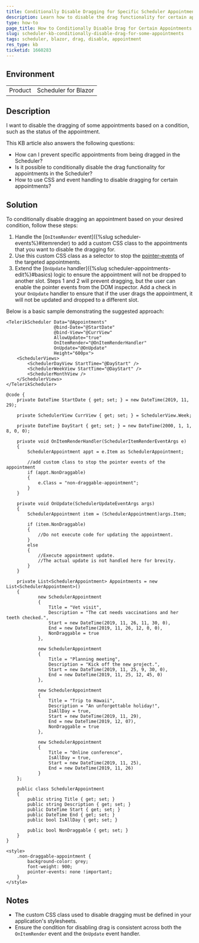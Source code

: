 ```yaml
---
title: Conditionally Disable Dragging for Specific Scheduler Appointments
description: Learn how to disable the drag functionality for certain appointments in the Scheduler component based on a condition.
type: how-to
page_title: How to Conditionally Disable Drag for Certain Appointments in Blazor Scheduler
slug: scheduler-kb-conditionally-disable-drag-for-some-appointments
tags: scheduler, blazor, drag, disable, appointment
res_type: kb
ticketid: 1660283
---
```


## Environment

<table>
    <tbody>
        <tr>
            <td>Product</td>
            <td>Scheduler for Blazor</td>
        </tr>
    </tbody>
</table>

## Description

I want to disable the dragging of some appointments based on a condition, such as the status of the appointment. 

This KB article also answers the following questions:
- How can I prevent specific appointments from being dragged in the Scheduler?
- Is it possible to conditionally disable the drag functionality for appointments in the Scheduler?
- How to use CSS and event handling to disable dragging for certain appointments?

## Solution

To conditionally disable dragging an appointment based on your desired condition, follow these steps:

1. Handle the [`OnItemRender` event]({%slug scheduler-events%}#itemrender) to add a custom CSS class to the appointments that you want to disable the dragging for.
2. Use this custom CSS class as a selector to stop the [pointer-events](https://www.w3schools.com/cssref/css3_pr_pointer-events.php) of the targeted appointments.
3. Extend the [`OnUpdate` handler]({%slug scheduler-appointments-edit%}#basics) logic to ensure the appointment will not be dropped to another slot. Steps 1 and 2 will prevent dragging, but the user can enable the pointer events from the DOM inspector. Add a check in your `OnUpdate` handler to ensure that if the user drags the appointment, it will not be updated and dropped to a different slot.

Below is a basic sample demonstrating the suggested approach:
````CSHTML
<TelerikScheduler Data="@Appointments"
                  @bind-Date="@StartDate"
                  @bind-View="@CurrView"
                  AllowUpdate="true"
                  OnItemRender="@OnItemRenderHandler"
                  OnUpdate="@OnUpdate"
                  Height="600px">
    <SchedulerViews>
        <SchedulerDayView StartTime="@DayStart" />
        <SchedulerWeekView StartTime="@DayStart" />
        <SchedulerMonthView />
    </SchedulerViews>
</TelerikScheduler>

@code {
    private DateTime StartDate { get; set; } = new DateTime(2019, 11, 29);

    private SchedulerView CurrView { get; set; } = SchedulerView.Week;

    private DateTime DayStart { get; set; } = new DateTime(2000, 1, 1, 8, 0, 0);

    private void OnItemRenderHandler(SchedulerItemRenderEventArgs e)
    {
        SchedulerAppointment appt = e.Item as SchedulerAppointment;
        
        //add custom class to stop the pointer events of the appointment
        if (appt.NonDraggable)
        {
            e.Class = "non-draggable-appointment";
        }
    }

    private void OnUpdate(SchedulerUpdateEventArgs args)
    {
        SchedulerAppointment item = (SchedulerAppointment)args.Item;

        if (item.NonDraggable)
        {
            //Do not execute code for updating the appointment.
        }
        else
        {
            //Execute appointment update.
            //The actual update is not handled here for brevity.
        }
    }

    private List<SchedulerAppointment> Appointments = new List<SchedulerAppointment>()
    {
            new SchedulerAppointment
            {
                Title = "Vet visit",
                Description = "The cat needs vaccinations and her teeth checked.",
                Start = new DateTime(2019, 11, 26, 11, 30, 0),
                End = new DateTime(2019, 11, 26, 12, 0, 0),
                NonDraggable = true
            },

            new SchedulerAppointment
            {
                Title = "Planning meeting",
                Description = "Kick off the new project.",
                Start = new DateTime(2019, 11, 25, 9, 30, 0),
                End = new DateTime(2019, 11, 25, 12, 45, 0)
            },

            new SchedulerAppointment
            {
                Title = "Trip to Hawaii",
                Description = "An unforgettable holiday!",
                IsAllDay = true,
                Start = new DateTime(2019, 11, 29),
                End = new DateTime(2019, 12, 07),
                NonDraggable = true
            },

            new SchedulerAppointment
            {
                Title = "Online conference",
                IsAllDay = true,
                Start = new DateTime(2019, 11, 25),
                End = new DateTime(2019, 11, 26)
            }
    };

    public class SchedulerAppointment
    {
        public string Title { get; set; }
        public string Description { get; set; }
        public DateTime Start { get; set; }
        public DateTime End { get; set; }
        public bool IsAllDay { get; set; }

        public bool NonDraggable { get; set; }
    }
}

<style>
    .non-draggable-appointment {
        background-color: grey;
        font-weight: 900;
        pointer-events: none !important;
    }
</style>
````

## Notes

- The custom CSS class used to disable dragging must be defined in your application's stylesheets.
- Ensure the condition for disabling drag is consistent across both the `OnItemRender` event and the `OnUpdate` event handler.
